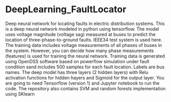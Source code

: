 # DeepLearning_FaultLocator
Deep neural network for locating faults in electric distribution systems.
This is a deep neural network modeled in python using tensorflow. The model uses voltage magnitude (voltage sag) measured at buses to predict the location of three-phase-to-ground faults. IEEE34 test system is used here. The training data includes voltage measurements of all phases of buses in the system. However, you can decide how many phase measurements (features) is used for training the neural network. Training data is generated using OpenDSS software based on powerflow simulation under fault condition sand includes 500 samples for each fault location. Labels are bus names. The deep model has three layers (2 hidden layers) with Relu activation functions for hidden hayers and Sigmoid for the output layer. You are going to need Tensorflow (version 1) and Jupyter notebook to run the code.
The repository also contains SVM and random forests implementation using SKlearn
